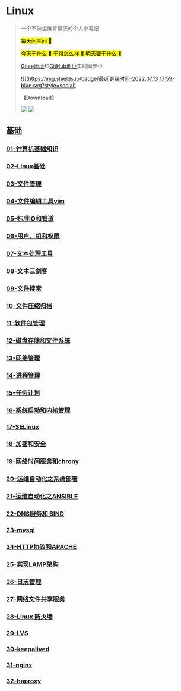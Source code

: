 # Linux

> 
>
> 一个不做运维背锅侠的个人小笔记
>
> <mark>每天问三问 :speech_balloon: 
> 
> <mark>今天干什么 :thought_balloon: 干得怎么样 :thought_balloon: 明天要干什么 :thought_balloon: 
>
> [Gitee地址](https://gitee.com/zhang-qilin-0522)和[GitHub地址](https://github.com/zhang-qilin)实时同步中
> 
>  [![](https://img.shields.io/badge/最近更新时间-2022.07.13 17:59-blue.svg?style=social)](https://github.com/zhang-qilin/Linux)
> 
> **【Download】**
>
>  [![](https://img.shields.io/badge/Download-@Giee-brightgreen.svg?style=plastic&logo=Gitee)](https://gitee.com/zhang-qilin-0522/Linux/repository/archive/main.zip)
>  [![](https://img.shields.io/badge/Download-@GitHub-brightgreen.svg?style=plastic&logo=Github)](https://github.com/zhang-qilin-0522/Linux/repository/archive/main.zip)
>  
> 


## [基础](./README.md)

  
  ### [01-计算机基础知识](./basis/MD/01-计算机基础知识.md)
### [02-Linux基础](./basis/MD/02-Linux基础.md)
### [03-文件管理](./basis/MD/03-文件管理.md)
### [04-文件编辑工具vim](./basis/MD/04-文件编辑工具vim.md)
### [05-标准IO和管道](./basis/MD/05-标准IO和管道.md)
### [06-用户、组和权限](./basis/MD/06-用户、组和权限.md)
### [07-文本处理工具](./basis/MD/07-文本处理工具.md)
### [08-文本三剑客](./basis/MD/08-文本三剑客.md)
### [09-文件搜索](./basis/MD/09-文件搜索.md)
### [10-文件压缩归档](./basis/MD/10-文件压缩归档.md)
### [11-软件包管理](./basis/MD/11-软件包管理.md)
### [12-磁盘存储和文件系统](./basis/MD/12-磁盘存储和文件系统.md)
### [13-网络管理](./basis/MD/13-网络管理.md)
### [14-进程管理](./basis/MD/14-进程管理.md)
### [15-任务计划](./basis/MD/15-任务计划.md)
### [16-系统启动和内核管理](./basis/MD/16-系统启动和内核管理.md)
### [17-SELinux](./basis/MD/17-SELinux.md)
### [18-加密和安全](./basis/MD/18-加密和安全.md)
### [19-网络时间服务和chrony](./basis/MD/19-网络时间服务和chrony.md)
### [20-运维自动化之系统部署](./basis/MD/20-运维自动化之系统部署.md)
### [21-运维自动化之ANSIBLE](./basis/MD/21-运维自动化之ANSIBLE.md)
### [22-DNS服务和 BIND](./basis/MD/22-DNS服务和BIND.md)
### [23-mysql](./basis/MD/23-mysql.md)
### [24-HTTP协议和APACHE](./basis/MD/24-HTTP协议和APACHE.md)
### [25-实现LAMP架构](./basis/MD/25-实现LAMP架构.md)
### [26-日志管理](./basis/MD/26-日志管理.md)
### [27-网络文件共享服务](./basis/MD/27-网络文件共享服务.md)
### [28-Linux 防火墙](./basis/MD/28-Linux防火墙.md)
### [29-LVS](./basis/MD/29-LVS.md)
### [30-keepalived](./basis/MD/30-keepalived.md)
### [31-nginx](./basis/MD/31-nginx.md)
### [32-haproxy](./basis/MD/32-haproxy.md)
